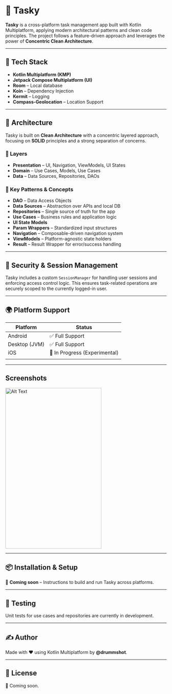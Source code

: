 # 📝 Tasky

**Tasky** is a cross-platform task management app built with Kotlin Multiplatform, applying modern architectural patterns and clean code principles. The project follows a feature-driven approach and leverages the power of **Concentric Clean Architecture**.

---

## 🚀 Tech Stack

- **Kotlin Multiplatform (KMP)**
- **Jetpack Compose Multiplatform (UI)**
- **Room** – Local database
- **Koin** – Dependency Injection
- **Kermit** – Logging
- **Compass-Geolocation** – Location Support

---

## 🧠 Architecture

Tasky is built on **Clean Architecture** with a concentric layered approach, focusing on **SOLID** principles and a strong separation of concerns.

### 🔄 Layers

- **Presentation** – UI, Navigation, ViewModels, UI States
- **Domain** – Use Cases, Models, Use Cases
- **Data** – Data Sources, Repositories, DAOs

### 🧱 Key Patterns & Concepts

- **DAO** – Data Access Objects
- **Data Sources** – Abstraction over APIs and local DB
- **Repositories** – Single source of truth for the app
- **Use Cases** – Business rules and application logic
- **UI State Models**
- **Param Wrappers** – Standardized input structures
- **Navigation** – Composable-driven navigation system
- **ViewModels** – Platform-agnostic state holders
- **Result** – Result Wrapper for error/success handling

---

## 🔐 Security & Session Management

Tasky includes a custom `SessionManager` for handling user sessions and enforcing access control logic. This ensures task-related operations are securely scoped to the currently logged-in user.

---

## 🌍 Platform Support

| Platform     | Status           |
|--------------|------------------|
| Android      | ✅ Full Support   |
| Desktop (JVM)| ✅ Full Support   |
| iOS          | 🔄 In Progress (Experimental) |
|              |                  |

---
## Screenshots
<img src="https://github.com/user-attachments/assets/9489303a-921d-4a09-b022-4fab68236c25" alt="Alt Text" width="300" height="500">


---


## 📦 Installation & Setup

📌 **Coming soon** – Instructions to build and run Tasky across platforms.

---

## 🧪 Testing

Unit tests for use cases and repositories are currently in development.

---

## ✍️ Author

Made with ❤️ using Kotlin Multiplatform by **@drummshot**.

---

## 📄 License

📝 Coming soon.
